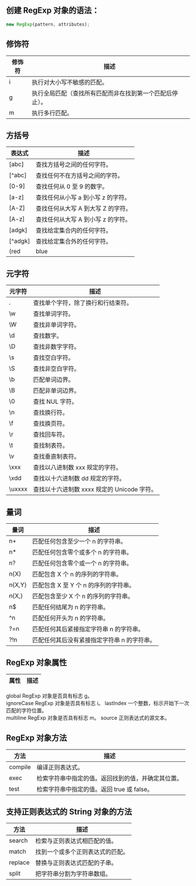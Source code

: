 ## 创建 RegExp 对象的语法：
```javascript
new RegExp(pattern, attributes);
```
## 修饰符

修饰符 |	描述
------------ | -------------
i |	执行对大小写不敏感的匹配。
g |	执行全局匹配（查找所有匹配而非在找到第一个匹配后停止）。
m |	执行多行匹配。

## 方括号

表达式	 | 描述
------------ | -------------
[abc] |	查找方括号之间的任何字符。
[^abc] |	查找任何不在方括号之间的字符。
[0-9] |	查找任何从 0 至 9 的数字。
[a-z] |	查找任何从小写 a 到小写 z 的字符。
[A-Z] |	查找任何从大写 A 到大写 Z 的字符。
[A-z] |	查找任何从大写 A 到小写 z 的字符。
[adgk] |	查找给定集合内的任何字符。
[^adgk] |	查找给定集合外的任何字符。
(red|blue|green) |	查找任何指定的选项。

## 元字符
元字符	 | 描述
------------ | -------------
.	|查找单个字符，除了换行和行结束符。
\w	|查找单词字符。
\W	|查找非单词字符。
\d	|查找数字。
\D	|查找非数字字符。
\s	|查找空白字符。
\S	|查找非空白字符。
\b	|匹配单词边界。
\B	|匹配非单词边界。
\0	|查找 NUL 字符。
\n	|查找换行符。
\f	|查找换页符。
\r	|查找回车符。
\t	|查找制表符。
\v	|查找垂直制表符。
\xxx	|查找以八进制数 xxx 规定的字符。
\xdd	|查找以十六进制数 dd 规定的字符。
\uxxxx	|查找以十六进制数 xxxx 规定的 Unicode 字符。


## 量词
量词	 | 描述
------------ | -------------
n+	|匹配任何包含至少一个 n 的字符串。
n*	|匹配任何包含零个或多个 n 的字符串。
n?	|匹配任何包含零个或一个 n 的字符串。
n{X}	|匹配包含 X 个 n 的序列的字符串。
n{X,Y}	|匹配包含 X 至 Y 个 n 的序列的字符串。
n{X,}	|匹配包含至少 X 个 n 的序列的字符串。
n$	|匹配任何结尾为 n 的字符串。
^n	|匹配任何开头为 n 的字符串。
?=n	|匹配任何其后紧接指定字符串 n 的字符串。
?!n	|匹配任何其后没有紧接指定字符串 n 的字符串。
## RegExp 对象属性

属性 |描述
------------ | -------------
global	RegExp 对象是否具有标志 g。	
ignoreCase	RegExp 对象是否具有标志 i。
lastIndex	一个整数，标示开始下一次匹配的字符位置。	
multiline	RegExp 对象是否具有标志 m。
source	正则表达式的源文本。


## RegExp 对象方法
方法 |描述
------------ | -------------
compile	|编译正则表达式。	
exec	|检索字符串中指定的值。返回找到的值，并确定其位置。
test	|检索字符串中指定的值。返回 true 或 false。

## 支持正则表达式的 String 对象的方法

方法	|描述	
------------ | -------------
search	|检索与正则表达式相匹配的值。
match	|找到一个或多个正则表达式的匹配。
replace	|替换与正则表达式匹配的子串。
split	|把字符串分割为字符串数组。

